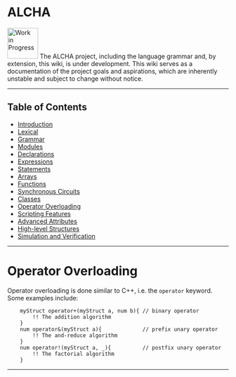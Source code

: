 # ALCHA

<img src="https://openclipart.org/download/3850/dchandlr-dchandlr-work.svg" height="70" alt="Work in Progress"/>
The ALCHA project, including the language grammar and, by extension, this
wiki, is under development.  This wiki serves as a documentation of the
project goals and aspirations, which are inherently unstable and subject to
change without notice.

--------------------------------------------------------------------------------

## Table of Contents

- [Introduction](Introduction.md)
- [Lexical](Lexical.md)
- [Grammar](Grammar.md)
- [Modules](Modules.md)
- [Declarations](Declarations.md)
- [Expressions](Expressions.md)
- [Statements](Statements.md)
- [Arrays](Arrays.md)
- [Functions](Functions.md)
- [Synchronous Circuits](SynchronousCircuits.md)
- [Classes](Classes.md)
- [Operator Overloading](OperatorOverloading.md#operator-overloading)
- [Scripting Features](Scripting.md)
- [Advanced Attributes](AdvancedAttributes.md)
- [High-level Structures](HighLevelStructures.md)
- [Simulation and Verification](Simulation.md)

--------------------------------------------------------------------------------

# Operator Overloading

Operator overloading is done similar to C++, i.e. the `operator` keyword.
Some examples include:

```alcha
    myStruct operator+(myStruct a, num b){ // binary operator
        !! The addition algorithm
    }
    num operator&(myStruct a){             // prefix unary operator
        !! The and-reduce algorithm
    }
    num operator!(myStruct a, _){          // postfix unary operator
        !! The factorial algorithm
    }
```

--------------------------------------------------------------------------------

